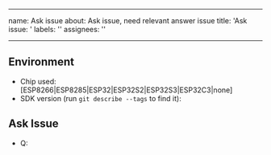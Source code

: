 
---
name: Ask issue
about: Ask issue, need relevant answer issue
title: 'Ask issue: '
labels: ''
assignees: ''

---

## Environment

- Chip used:            [ESP8266|ESP8285|ESP32|ESP32S2|ESP32S3|ESP32C3|none]
- SDK version (run ``git describe --tags`` to find it):

## Ask Issue

- Q: 
